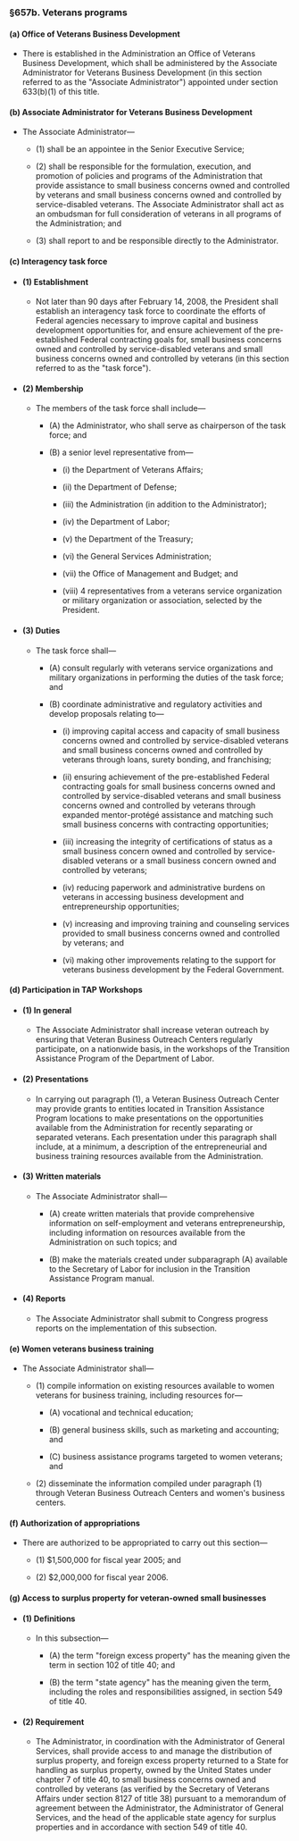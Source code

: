 ### §657b. Veterans programs
#### (a) Office of Veterans Business Development
* There is established in the Administration an Office of Veterans Business Development, which shall be administered by the Associate Administrator for Veterans Business Development (in this section referred to as the "Associate Administrator") appointed under section 633(b)(1) of this title.

#### (b) Associate Administrator for Veterans Business Development
* The Associate Administrator—

  * (1) shall be an appointee in the Senior Executive Service;

  * (2) shall be responsible for the formulation, execution, and promotion of policies and programs of the Administration that provide assistance to small business concerns owned and controlled by veterans and small business concerns owned and controlled by service-disabled veterans. The Associate Administrator shall act as an ombudsman for full consideration of veterans in all programs of the Administration; and

  * (3) shall report to and be responsible directly to the Administrator.

#### (c) Interagency task force
* #### (1) Establishment
  * Not later than 90 days after February 14, 2008, the President shall establish an interagency task force to coordinate the efforts of Federal agencies necessary to improve capital and business development opportunities for, and ensure achievement of the pre-established Federal contracting goals for, small business concerns owned and controlled by service-disabled veterans and small business concerns owned and controlled by veterans (in this section referred to as the "task force").

* #### (2) Membership
  * The members of the task force shall include—

    * (A) the Administrator, who shall serve as chairperson of the task force; and

    * (B) a senior level representative from—

      * (i) the Department of Veterans Affairs;

      * (ii) the Department of Defense;

      * (iii) the Administration (in addition to the Administrator);

      * (iv) the Department of Labor;

      * (v) the Department of the Treasury;

      * (vi) the General Services Administration;

      * (vii) the Office of Management and Budget; and

      * (viii) 4 representatives from a veterans service organization or military organization or association, selected by the President.

* #### (3) Duties
  * The task force shall—

    * (A) consult regularly with veterans service organizations and military organizations in performing the duties of the task force; and

    * (B) coordinate administrative and regulatory activities and develop proposals relating to—

      * (i) improving capital access and capacity of small business concerns owned and controlled by service-disabled veterans and small business concerns owned and controlled by veterans through loans, surety bonding, and franchising;

      * (ii) ensuring achievement of the pre-established Federal contracting goals for small business concerns owned and controlled by service-disabled veterans and small business concerns owned and controlled by veterans through expanded mentor-protégé assistance and matching such small business concerns with contracting opportunities;

      * (iii) increasing the integrity of certifications of status as a small business concern owned and controlled by service-disabled veterans or a small business concern owned and controlled by veterans;

      * (iv) reducing paperwork and administrative burdens on veterans in accessing business development and entrepreneurship opportunities;

      * (v) increasing and improving training and counseling services provided to small business concerns owned and controlled by veterans; and

      * (vi) making other improvements relating to the support for veterans business development by the Federal Government.

#### (d) Participation in TAP Workshops
* #### (1) In general
  * The Associate Administrator shall increase veteran outreach by ensuring that Veteran Business Outreach Centers regularly participate, on a nationwide basis, in the workshops of the Transition Assistance Program of the Department of Labor.

* #### (2) Presentations
  * In carrying out paragraph (1), a Veteran Business Outreach Center may provide grants to entities located in Transition Assistance Program locations to make presentations on the opportunities available from the Administration for recently separating or separated veterans. Each presentation under this paragraph shall include, at a minimum, a description of the entrepreneurial and business training resources available from the Administration.

* #### (3) Written materials
  * The Associate Administrator shall—

    * (A) create written materials that provide comprehensive information on self-employment and veterans entrepreneurship, including information on resources available from the Administration on such topics; and

    * (B) make the materials created under subparagraph (A) available to the Secretary of Labor for inclusion in the Transition Assistance Program manual.

* #### (4) Reports
  * The Associate Administrator shall submit to Congress progress reports on the implementation of this subsection.

#### (e) Women veterans business training
* The Associate Administrator shall—

  * (1) compile information on existing resources available to women veterans for business training, including resources for—

    * (A) vocational and technical education;

    * (B) general business skills, such as marketing and accounting; and

    * (C) business assistance programs targeted to women veterans; and


  * (2) disseminate the information compiled under paragraph (1) through Veteran Business Outreach Centers and women's business centers.

#### (f) Authorization of appropriations
* There are authorized to be appropriated to carry out this section—

  * (1) $1,500,000 for fiscal year 2005; and

  * (2) $2,000,000 for fiscal year 2006.

#### (g) Access to surplus property for veteran-owned small businesses
* #### (1) Definitions
  * In this subsection—

    * (A) the term "foreign excess property" has the meaning given the term in section 102 of title 40; and

    * (B) the term "state agency" has the meaning given the term, including the roles and responsibilities assigned, in section 549 of title 40.

* #### (2) Requirement
  * The Administrator, in coordination with the Administrator of General Services, shall provide access to and manage the distribution of surplus property, and foreign excess property returned to a State for handling as surplus property, owned by the United States under chapter 7 of title 40, to small business concerns owned and controlled by veterans (as verified by the Secretary of Veterans Affairs under section 8127 of title 38) pursuant to a memorandum of agreement between the Administrator, the Administrator of General Services, and the head of the applicable state agency for surplus properties and in accordance with section 549 of title 40.